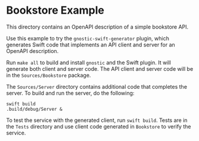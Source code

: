 # Bookstore Example

This directory contains an OpenAPI description of a simple bookstore API.

Use this example to try the `gnostic-swift-generator` plugin, which 
generates Swift code that implements an API client and server for
an OpenAPI description.

Run `make all` to build and install `gnostic` and the Swift plugin.
It will generate both client and server code. The API client and
server code will be in the `Sources/Bookstore` package. 

The `Sources/Server` directory contains additional code that completes the server.
To build and run the server, do the following:

    swift build
    .build/debug/Server &

To test the service with the generated client, run `swift build`.
Tests are in the `Tests` directory and use client
code generated in `Bookstore` to verify the service.

